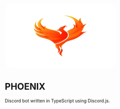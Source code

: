 <img style="border: 2px transparent transparent; border-radius: 2vw" src="/media/logo.jpg" alt="logo"
	title="" width="350" height="200" />
# PHOENIX
Discord bot written in TypeScript using Discord.js.
